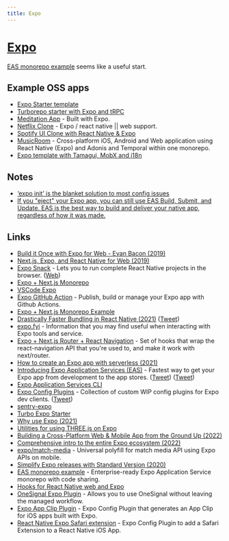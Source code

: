 ```yaml
---
title: Expo
---
```


# [Expo](https://expo.io/)

[EAS monorepo example](https://github.com/byCedric/eas-monorepo-example) seems like a useful start.

## Example OSS apps

- [Expo Starter template](https://github.com/calebnance/expo-starter)
- [Turborepo starter with Expo and tRPC](https://github.com/gunnnnii/turbo-expo-trpc-starter)
- [Meditation App](https://github.com/jackburrus/MeditationApp) - Built with Expo.
- [Netflix Clone](https://github.com/calebnance/expo-netflix) - Expo / react native || web support.
- [Spotify UI Clone with React Native & Expo](https://github.com/calebnance/expo-spotify)
- [MusicRoom](https://github.com/AdonisEnProvence/MusicRoom) - Cross-platform iOS, Android and Web application using React Native (Expo) and Adonis and Temporal within one monorepo.
- [Expo template with Tamagui, MobX and i18n](https://github.com/ivopr/tamagui-expo)

## Notes

- [‘expo init’ is the blanket solution to most config issues](https://twitter.com/FernandoTheRojo/status/1455397012841631744)
- [If you "eject" your Expo app, you can still use EAS Build, Submit, and Update. EAS is the best way to build and deliver your native app, regardless of how it was made.](https://twitter.com/Baconbrix/status/1513603854063095810)

## Links

- [Build it Once with Expo for Web - Evan Bacon (2019)](https://www.youtube.com/watch?v=ykBxY01j_rA)
- [Next.js, Expo, and React Native for Web (2019)](https://dev.to/evanbacon/next-js-expo-and-react-native-for-web-3kd9)
- [Expo Snack](https://github.com/expo/snack) - Lets you to run complete React Native projects in the browser. ([Web](https://snack.expo.io/))
- [Expo + Next.js Monorepo](https://github.com/nandorojo/expo-next-monorepo)
- [VSCode Expo](https://github.com/expo/vscode-expo)
- [Expo GitHub Action](https://github.com/expo/expo-github-action) - Publish, build or manage your Expo app with Github Actions.
- [Expo + Next.js Monorepo Example](https://github.com/axeldelafosse/expo-next-monorepo-example)
- [Drastically Faster Bundling in React Native (2021)](https://blog.expo.dev/drastically-faster-bundling-in-react-native-a54f268e0ed1) ([Tweet](https://twitter.com/Baconbrix/status/1449043817663905793))
- [expo.fyi](https://github.com/expo/fyi) - Information that you may find useful when interacting with Expo tools and service.
- [Expo + Next.js Router + React Navigation](https://github.com/nandorojo/expo-next-react-navigation) - Set of hooks that wrap the react-navigation API that you're used to, and make it work with next/router.
- [How to create an Expo app with serverless (2021)](https://serverless-stack.com/examples/how-to-create-an-expo-app-with-serverless.html)
- [Introducing Expo Application Services (EAS)](https://blog.expo.dev/introducing-eas-395d4809cc6f) - Fastest way to get your Expo app from development to the app stores. ([Tweet](https://twitter.com/JI/status/1458600696752717826)) ([Tweet](https://twitter.com/baconbrix/status/1458600548152721409))
- [Expo Application Services CLI](https://github.com/expo/eas-cli)
- [Expo Config Plugins](https://github.com/expo/config-plugins) - Collection of custom WIP config plugins for Expo dev clients. ([Tweet](https://twitter.com/albertgao/status/1495685282695618562))
- [sentry-expo](https://github.com/expo/sentry-expo)
- [Turbo Expo Starter](https://github.com/ericvicenti/turbo-expo-starter)
- [Why use Expo (2021)](https://twitter.com/enesozt_/status/1474039877893296140)
- [Utilities for using THREE.js on Expo](https://github.com/expo/expo-three)
- [Building a Cross-Platform Web & Mobile App from the Ground Up (2022)](https://ambrook.com/blog/building-a-cross-platform-web-and-mobile-app-from-the-ground-up)
- [Comprehensive intro to the entire Expo ecosystem (2022)](https://twitter.com/mauro_codes/status/1504495062180323338)
- [expo/match-media](https://github.com/expo/match-media) - Universal polyfill for match media API using Expo APIs on mobile.
- [Simplify Expo releases with Standard Version (2020)](https://dev.to/bycedric/simplify-expo-releases-with-standard-version-2f4o)
- [EAS monorepo example](https://github.com/byCedric/eas-monorepo-example) - Enterprise-ready Expo Application Service monorepo with code sharing.
- [Hooks for React Native web and Expo](https://github.com/EvanBacon/react-native-web-hooks)
- [OneSignal Expo Plugin](https://github.com/OneSignal/onesignal-expo-plugin) - Allows you to use OneSignal without leaving the managed workflow.
- [Expo App Clip Plugin](https://github.com/bndkt/react-native-app-clip) - Expo Config Plugin that generates an App Clip for iOS apps built with Expo.
- [React Native Expo Safari extension](https://github.com/andrew-levy/react-native-safari-extension) - Expo Config Plugin to add a Safari Extension to a React Native iOS App.

